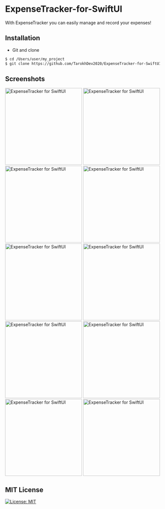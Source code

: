 # ExpenseTracker-for-SwiftUI
With ExpenseTracker you can easily manage and record your expenses!


## Installation ##
* Git and clone <br/>
```bash
$ cd /Users/user/my_project
$ git clone https://github.com/TarokhDev2020/ExpenseTracker-for-SwiftUI.git
```

## Screenshots ##
<img src="https://user-images.githubusercontent.com/72879576/96372948-5718fa80-1176-11eb-87ef-4cac161325da.png" alt="ExpenseTracker for SwiftUI" width="250"/>
<img src="https://user-images.githubusercontent.com/72879576/96372953-58e2be00-1176-11eb-8f17-57f961019ab6.png" alt="ExpenseTracker for SwiftUI" width="250"/>
<img src="https://user-images.githubusercontent.com/72879576/96372954-5aac8180-1176-11eb-89bd-c65f2e4e8d04.png" alt="ExpenseTracker for SwiftUI" width="250"/>
<img src="https://user-images.githubusercontent.com/72879576/96373117-37ce9d00-1177-11eb-8e2d-f2f3c6f8c203.png" alt="ExpenseTracker for SwiftUI" width="250"/>
<img src="https://user-images.githubusercontent.com/72879576/96372962-67c97080-1176-11eb-9a52-eb8fddf95575.png" alt="ExpenseTracker for SwiftUI" width="250"/>
<img src="https://user-images.githubusercontent.com/72879576/96372964-6a2bca80-1176-11eb-8a92-ff1abba4fda7.png" alt="ExpenseTracker for SwiftUI" width="250"/>
<img src="https://user-images.githubusercontent.com/72879576/96372967-6e57e800-1176-11eb-9b2d-a24518bb327b.png" alt="ExpenseTracker for SwiftUI" width="250"/>
<img src="https://user-images.githubusercontent.com/72879576/96372972-72840580-1176-11eb-85fa-3e38f905de1c.png" alt="ExpenseTracker for SwiftUI" width="250"/>
<img src="https://user-images.githubusercontent.com/72879576/96372984-80d22180-1176-11eb-91de-2f90d7a19a3a.png" alt="ExpenseTracker for SwiftUI" width="250"/>
<img src="https://user-images.githubusercontent.com/72879576/96372991-8465a880-1176-11eb-98f4-8f1f297d3a02.png" alt="ExpenseTracker for SwiftUI" width="250"/>



## MIT License ##
[![License: MIT](https://img.shields.io/badge/License-MIT-yellow.svg)](https://opensource.org/licenses/MIT)
